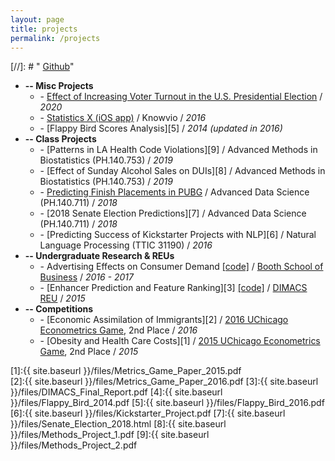 ```yaml
---
layout: page
title: projects
permalink: /projects
---
```


[//]: # "<i class="fab fa-github"></i> <a href = "https://github.com/albertkuo">Github</a>"

* **-- Misc Projects**
	* \- [Effect of Increasing Voter Turnout in the U.S. Presidential Election](https://blog.albertkuo.me/post/effect-of-increasing-voter-turnout-in-the-u-s/) / *2020*
  * \- [Statistics X (iOS app)](https://itunes.apple.com/us/app/statistics-x-college-ap-stats/id1087170766?mt=8) / Knowvio / *2016*
  * \- [Flappy Bird Scores Analysis][5] / *2014 (updated in 2016)* 
* **-- Class Projects**
  * \- [Patterns in LA Health Code Violations][9] / Advanced Methods in Biostatistics (PH.140.753) / *2019* 
  * \- [Effect of Sunday Alcohol Sales on DUIs][8] / Advanced Methods in Biostatistics (PH.140.753) / *2019* 
  * \- [Predicting Finish Placements in PUBG](https://pubg-prediction.github.io/project/) / Advanced Data Science (PH.140.711) / *2018* 
  * \- [2018 Senate Election Predictions][7] / Advanced Data Science (PH.140.711) / *2018*
  * \- [Predicting Success of Kickstarter Projects with NLP][6] / Natural Language Processing (TTIC 31190) / *2016* 
* **-- Undergraduate Research & REUs**
  * \- Advertising Effects on Consumer Demand [[code]](https://github.com/albertkuo/ra_booth) / [Booth School of Business](https://www.chicagobooth.edu/) / *2016 - 2017*
  * \- [Enhancer Prediction and Feature Ranking][3] [[code]](https://github.com/albertkuo/dimacs) / [DIMACS REU](http://reu.dimacs.rutgers.edu/) / *2015*
* **-- Competitions**
  * \- [Economic Assimilation of Immigrants][2] / [2016 UChicago Econometrics Game](https://voices.uchicago.edu/oeconomica/metrics-game/), 2nd Place  / *2016*  
  * \- [Obesity and Health Care Costs][1] / [2015 UChicago Econometrics Game](https://voices.uchicago.edu/oeconomica/metrics-game/), 2nd Place  / *2015*

[1]:{{ site.baseurl }}/files/Metrics_Game_Paper_2015.pdf   
[2]:{{ site.baseurl }}/files/Metrics_Game_Paper_2016.pdf 
[3]:{{ site.baseurl }}/files/DIMACS_Final_Report.pdf
[4]:{{ site.baseurl }}/files/Flappy_Bird_2014.pdf
[5]:{{ site.baseurl }}/files/Flappy_Bird_2016.pdf
[6]:{{ site.baseurl }}/files/Kickstarter_Project.pdf
[7]:{{ site.baseurl }}/files/Senate_Election_2018.html
[8]:{{ site.baseurl }}/files/Methods_Project_1.pdf
[9]:{{ site.baseurl }}/files/Methods_Project_2.pdf

